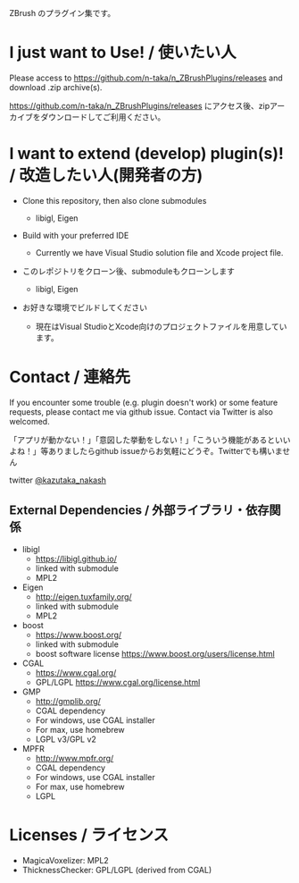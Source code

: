 ZBrush のプラグイン集です。

# I just want to Use! / 使いたい人
Please access to https://github.com/n-taka/n_ZBrushPlugins/releases and download .zip archive(s).

https://github.com/n-taka/n_ZBrushPlugins/releases にアクセス後、zipアーカイブをダウンロードしてご利用ください。

# I want to extend (develop) plugin(s)! / 改造したい人(開発者の方)
* Clone this repository, then also clone submodules
  * libigl, Eigen
* Build with your preferred IDE
  * Currently we have Visual Studio solution file and Xcode project file.

* このレポジトリをクローン後、submoduleもクローンします
  * libigl, Eigen
* お好きな環境でビルドしてください
  * 現在はVisual StudioとXcode向けのプロジェクトファイルを用意しています。

# Contact / 連絡先
If you encounter some trouble (e.g. plugin doesn't work) or some feature requests, please contact me via github issue. Contact via Twitter is also welcomed.

「アプリが動かない！」「意図した挙動をしない！」「こういう機能があるといいよね！」等ありましたらgithub issueからお気軽にどうぞ。Twitterでも構いません

twitter [@kazutaka_nakash](https://twitter.com/kazutaka_nakash)

## External Dependencies / 外部ライブラリ・依存関係
* libigl
  * https://libigl.github.io/
  * linked with submodule
  * MPL2
* Eigen
  * http://eigen.tuxfamily.org/
  * linked with submodule
  * MPL2
* boost
  * https://www.boost.org/
  * linked with submodule
  * boost software license https://www.boost.org/users/license.html
* CGAL
  * https://www.cgal.org/
  * GPL/LGPL https://www.cgal.org/license.html
* GMP
  * http://gmplib.org/
  * CGAL dependency
  * For windows, use CGAL installer
  * For max, use homebrew
  * LGPL v3/GPL v2
* MPFR
  * http://www.mpfr.org/
  * CGAL dependency
  * For windows, use CGAL installer
  * For max, use homebrew
  * LGPL

  
# Licenses / ライセンス
* MagicaVoxelizer: MPL2
* ThicknessChecker: GPL/LGPL (derived from CGAL)
